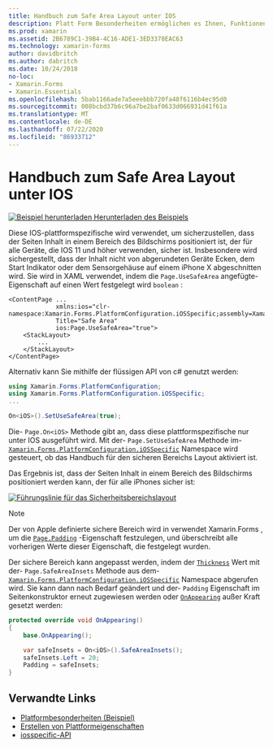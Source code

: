 ```yaml
---
title: Handbuch zum Safe Area Layout unter IOS
description: Platt Form Besonderheiten ermöglichen es Ihnen, Funktionen zu nutzen, die nur auf einer bestimmten Plattform verfügbar sind, ohne dass benutzerdefinierte Renderer oder Effekte implementiert werden. In diesem Artikel wird erläutert, wie Sie die plattformspezifische IOS-Anwendung nutzen, um sicherzustellen, dass Seiteninhalte in einem Bereich des Bildschirms positioniert sind, der für alle Geräte mit IOS 11 und höher sicher ist.
ms.prod: xamarin
ms.assetid: 2B6789C1-39B4-4C16-ADE1-3ED3378EAC63
ms.technology: xamarin-forms
author: davidbritch
ms.author: dabritch
ms.date: 10/24/2018
no-loc:
- Xamarin.Forms
- Xamarin.Essentials
ms.openlocfilehash: 5bab1166ade7a5eeebbb720fa48f6116b4ec95d0
ms.sourcegitcommit: 008bcbd37b6c96a7be2baf0633d066931d41f61a
ms.translationtype: MT
ms.contentlocale: de-DE
ms.lasthandoff: 07/22/2020
ms.locfileid: "86933712"
---
```

# <a name="safe-area-layout-guide-on-ios"></a>Handbuch zum Safe Area Layout unter IOS

[![Beispiel herunterladen](~/media/shared/download.png) Herunterladen des Beispiels](https://docs.microsoft.com/samples/xamarin/xamarin-forms-samples/userinterface-platformspecifics)

Diese IOS-plattformspezifische wird verwendet, um sicherzustellen, dass der Seiten Inhalt in einem Bereich des Bildschirms positioniert ist, der für alle Geräte, die IOS 11 und höher verwenden, sicher ist. Insbesondere wird sichergestellt, dass der Inhalt nicht von abgerundeten Geräte Ecken, dem Start Indikator oder dem Sensorgehäuse auf einem iPhone X abgeschnitten wird. Sie wird in XAML verwendet, indem die `Page.UseSafeArea` angefügte-Eigenschaft auf einen Wert festgelegt wird `boolean` :

```xaml
<ContentPage ...
             xmlns:ios="clr-namespace:Xamarin.Forms.PlatformConfiguration.iOSSpecific;assembly=Xamarin.Forms.Core"
             Title="Safe Area"
             ios:Page.UseSafeArea="true">
    <StackLayout>
        ...
    </StackLayout>
</ContentPage>
```

Alternativ kann Sie mithilfe der flüssigen API von c# genutzt werden:

```csharp
using Xamarin.Forms.PlatformConfiguration;
using Xamarin.Forms.PlatformConfiguration.iOSSpecific;
...

On<iOS>().SetUseSafeArea(true);
```

Die- `Page.On<iOS>` Methode gibt an, dass diese plattformspezifische nur unter IOS ausgeführt wird. Mit der- `Page.SetUseSafeArea` Methode im- [`Xamarin.Forms.PlatformConfiguration.iOSSpecific`](xref:Xamarin.Forms.PlatformConfiguration.iOSSpecific) Namespace wird gesteuert, ob das Handbuch für den sicheren Bereichs Layout aktiviert ist.

Das Ergebnis ist, dass der Seiten Inhalt in einem Bereich des Bildschirms positioniert werden kann, der für alle iPhones sicher ist:

[![Führungslinie für das Sicherheitsbereichslayout](page-safe-area-images/safe-area-layout.png)](page-safe-area-images/safe-area-layout-large.png#lightbox "Führungslinie für das Sicherheitsbereichslayout")

> [!NOTE]
> Der von Apple definierte sichere Bereich wird in verwendet Xamarin.Forms , um die [`Page.Padding`](xref:Xamarin.Forms.Page.Padding) -Eigenschaft festzulegen, und überschreibt alle vorherigen Werte dieser Eigenschaft, die festgelegt wurden.

Der sichere Bereich kann angepasst werden, indem der [`Thickness`](xref:Xamarin.Forms.Thickness) Wert mit der- `Page.SafeAreaInsets` Methode aus dem- [`Xamarin.Forms.PlatformConfiguration.iOSSpecific`](xref:Xamarin.Forms.PlatformConfiguration.iOSSpecific) Namespace abgerufen wird. Sie kann dann nach Bedarf geändert und der- `Padding` Eigenschaft im Seitenkonstruktor erneut zugewiesen werden oder [`OnAppearing`](xref:Xamarin.Forms.Page.OnAppearing) außer Kraft gesetzt werden:

```csharp
protected override void OnAppearing()
{
    base.OnAppearing();

    var safeInsets = On<iOS>().SafeAreaInsets();
    safeInsets.Left = 20;
    Padding = safeInsets;
}
```

## <a name="related-links"></a>Verwandte Links

- [Platformbesonderheiten (Beispiel)](https://docs.microsoft.com/samples/xamarin/xamarin-forms-samples/userinterface-platformspecifics)
- [Erstellen von Plattformeigenschaften](~/xamarin-forms/platform/platform-specifics/index.md#creating-platform-specifics)
- [iosspecific-API](xref:Xamarin.Forms.PlatformConfiguration.iOSSpecific)
